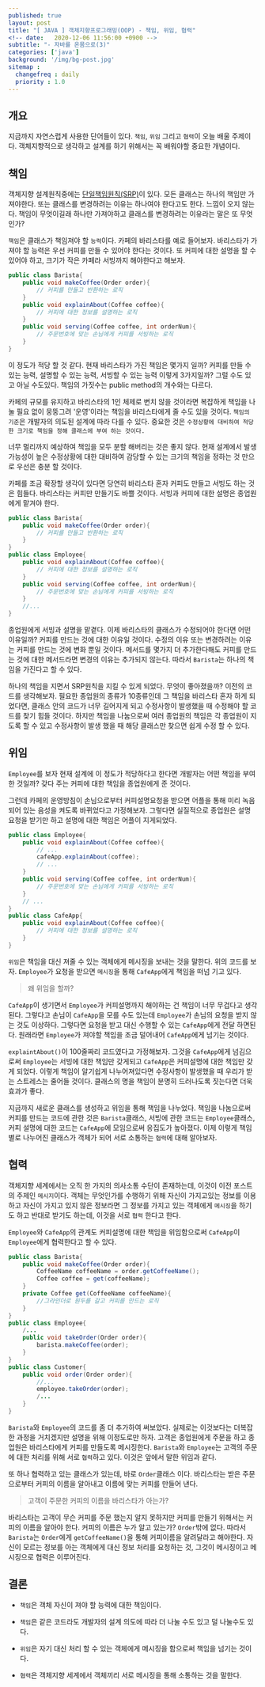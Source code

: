```yaml
---
published: true
layout: post
title: "[ JAVA ] 객체지향프로그래밍(OOP) - 책임, 위임, 협력"
<!-- date:   2020-12-06 11:56:00 +0900 -->
subtitle: "- 자바를 온몸으로(3)"
categories: ['java']
background: '/img/bg-post.jpg'
sitemap :
  changefreq : daily
  priority : 1.0
---
```



## 개요

지금까지 자연스럽게 사용한 단어들이 있다. `책임`, `위임` 그리고 `협력`이 오늘 배울 주제이다. 객체지향적으로 생각하고 설계를 하기 위해서는 꼭 배워야할 중요한 개념이다.
 
## 책임
객체지향 설계원칙중에는 [단일책임원칙(SRP)](https://ko.wikipedia.org/wiki/단일_책임_원칙)이 있다. 모든 클래스는 하나의 책임만 가져야한다. 또는 클래스를 변경하려는 이유는 하나여야 한다고도 한다. 느낌이 오지 않는다. 책임이 무엇이길래 하나만 가져야하고 클래스를 변경하려는 이유라는 말은 또 무엇인가?

`책임`은 클래스가 책임져야 할 `능력`이다. 카페의 바리스타를 예로 들어보자. 바리스타가 가져야 할 능력은 우선 커피를 만들 수 있어야 한다는 것이다.  또 커피에 대한 설명을 할 수 있어야 하고, 크기가 작은 카페라  서빙까지 해야한다고 해보자.
```java
public class Barista{
	public void makeCoffee(Order order){
		// 커피를 만들고 반환하는 로직
	}
	public void explainAbout(Coffee coffee){
		// 커피에 대한 정보를 설명하는 로직
	}
	public void serving(Coffee coffee, int orderNum){
		// 주문번호에 맞는 손님에게 커피를 서빙하는 로직
	}
}
```
이 정도가 적당 할 것 같다.  현재 바리스타가 가진 책임은 몇가지 일까? 
커피를 만들 수 있는 능력, 설명할 수 있는 능력, 서빙할 수 있는 능력 이렇게 3가지일까? 그럴 수도 있고 아닐 수도있다.  책임의 가짓수는 public method의 개수와는 다르다.

카페의 규모를 유지하고 바리스타의 1인 체제로 변치 않을 것이라면 복잡하게 책임을 나눌 필요 없이 뭉뚱그려 '운영'이라는 책임을 바리스타에게 줄 수도 있을 것이다.  `책임의 기준`은 개발자의 의도된 설계에 따라 다를 수 있다. 중요한 것은 `수정상황에 대비하여 적당한 크기로 책임을 정해 클래스에 부여 하는 것이다.` 

너무 멀리까지 예상하여 책임을 모두 분할 해버리는 것은 좋지 않다. 현재 설계에서 발생가능성이 높은 수정상황에 대한 대비하여 감당할 수 있는 크기의 책임을 정하는 것 만으로 우선은 충분 할 것이다. 

카페를 조금 확장할 생각이 있다면 당연히 바리스타 혼자 커피도 만들고 서빙도 하는 것은 힘들다.  바리스타는 커피만 만들기도 바쁠 것이다. 서빙과 커피에 대한 설명은 종업원에게 맡겨야 한다. 
```java
public class Barista{
	public void makeCoffee(Order order){
		// 커피를 만들고 반환하는 로직
	}
}
public class Employee{
	public void explainAbout(Coffee coffee){
		// 커피에 대한 정보를 설명하는 로직
	}
	public void serving(Coffee coffee, int orderNum){
		// 주문번호에 맞는 손님에게 커피를 서빙하는 로직
	}
	//...
}
```
종업원에게 서빙과 설명을 맡곁다. 이제 바리스타의 클래스가 수정되어야 한다면 어떤 이유일까? 커피를 만드는 것에 대한 이유일 것이다.  수정의 이유 또는 변경하려는 이유는 커피를 만드는 것에 변화 뿐일 것이다. 메서드를 몇가지 더 추가한다해도 커피를 만드는 것에 대한 메서드라면 변경의 이유는 추가되지 않는다. 따라서 `Barista`는 하나의 책임을 가진다고 할 수 있다. 

하나의 책임을 지면서 SRP원칙을 지킬 수 있게 되었다. 무엇이 좋아졌을까? 이전의 코드를 생각해보자. 필요한 종업원의 종류가 10종류인데 그 책임을 바리스타 혼자 하게 되었다면, 클래스 안의 코드가 너무 길어지게 되고 수정사항이 발생했을 때 수정해야 할 코드를 찾기 힘들 것이다.  하지만 책임을 나눔으로써 여러 종업원의 책임은 각 종업원이 지도록 할 수 있고 수정사항이 발생 했을 때 해당 클래스만 찾으면 쉽게 수정 할 수 있다.

## 위임

`Employee`를 보자 현재 설계에 이 정도가 적당하다고 한다면 개발자는 어떤 책임을 부여한 것일까? 갖다 주는 커피에 대한 책임을 종업원에게 준 것이다. 

그런데 카페의 운영방침이 손님으로부터 커피설명요청을 받으면 어플을 통해 미리 녹음되어 있는 음성을 켜도록 바뀌었다고 가정해보자. 
그렇다면 실질적으로 종업원은 설명 요청을 받기만 하고 설명에 대한 책임은 어플이 지게되었다.
```java
public class Employee{
	public void explainAbout(Coffee coffee){
		// ...
		cafeApp.explainAbout(coffee);
		// ...
	}
	public void serving(Coffee coffee, int orderNum){
		// 주문번호에 맞는 손님에게 커피를 서빙하는 로직
	}
	// ...
}
public class CafeApp{
	public void explainAbout(Coffee coffee){
		// 커피에 대한 정보를 설명하는 로직
	}
}
```
`위임`은 책임을 대신 져줄 수 있는 객체에게 메시징을 보내는 것을 말한다. 위의 코드를 보자. `Employee`가 요청을 받으면 `메시징`을 통해 `CafeApp`에게 책임을 떠넘 기고 있다.

> 왜 위임을 할까?

`CafeApp`이 생기면서 `Employee`가 커피설명까지 해야하는 건 책임이 너무 무겁다고 생각된다. 그렇다고 손님이 `CafeApp`을 모를 수도 있는데 `Employee`가 손님의 요청을 받지 않는 것도 이상하다. 그렇다면 요청을 받고 대신 수행할 수 있는 `CafeApp`에게 전달 하면된다. 원래라면 `Employee`가 져야할 책임을 조금 덜어내어 `CafeApp`에게 넘기는 것이다.

`explaintAbout()`이 100줄짜리 코드였다고 가정해보자. 그것을 `CafeApp`에게 넘김으로써 `Employee`는 서빙에 대한 책임만 갖게되고  `CafeApp`은 커피설명에 대한 책임만 갖게 되었다. 이렇게 책임이 알기쉽게 나누어져있다면 수정사항이 발생했을 때 우리가 받는 스트레스는 줄어들 것이다. 클래스의 명을 책임이 분명히 드러나도록 짓는다면 더욱 효과가 좋다.

지금까지 새로운 클래스를 생성하고 위임을 통해 책임을 나누었다. 책임을 나눔으로써 커피를 만드는 코드에 관한 것은 `Barista`클래스, 서빙에 관한 코드는 `Employee`클래스, 커피 설명에 대한 코드는 `CafeApp`에 모임으로써 응집도가 높아졌다. 이제 이렇게 책임 별로 나누어진 클래스가 객체가 되어 서로 소통하는 `협력`에 대해 알아보자.

## 협력

객체지향 세계에서는 오직 한 가지의 의사소통 수단이 존재하는데, 이것이 이전 포스트의 주제인 `메시지`이다. 객체는 무엇인가를 수행하기 위해 자신이 가지고있는 정보를 이용하고 자신이 가지고 있지 않은 정보라면 그 정보를 가지고 있는 객체에게 `메시징`을 하기도 하고 반대로 받기도 하는데, 이것을 서로 `협력` 한다고 한다. 

`Employee`와 `CafeApp`의 관계도 커피설명에 대한 책임을 위임함으로써 `CafeApp`이 `Employee`에게 협력한다고 할 수 있다.  
```java
public class Barista{
	public void makeCoffee(Order order){
		CoffeeName coffeeName = order.getCoffeeName();
		Coffee coffee = get(coffeeName);
	}
	private Coffee get(CoffeeName coffeeName){
		//그라인더로 원두를 갈고 커피를 만드는 로직
	}
}
public class Employee{
	/...
	public void takeOrder(Order order){
		barista.makeCoffee(order);
	}
}
public class Customer{
	public void order(Order order){
		//...
		employee.takeOrder(order);
		/...
	}
}
```
`Barista`와 `Employee`의 코드를 좀 더 추가하여 써보았다. 실제로는 이것보다는 더복잡한 과정을 거치겠지만 설명을 위해 이정도로만 하자. 고객은 종업원에게 주문을 하고 종업원은 바리스타에게 커피를 만들도록 메시징한다.  `Barista`와 `Employee`는 고객의 주문에 대한 처리를 위해 서로 `협력`하고 있다. 이것은 앞에서 말한 위임과 같다. 

또 하나 협력하고 있는 클래스가 있는데, 바로 `Order`클래스 이다.  바리스타는 받은 주문으로부터 커피의 이름을 알아내고 이름에 맞는 커피를 만들어 낸다.   

> 고객이 주문한 커피의 이름을 바리스타가 아는가?

바리스타는 고객이 무슨 커피를 주문 했는지 알지 못하지만 커피를 만들기 위해서는 커피의 이름을 알아야 한다.  커피의 이름은 누가 알고 있는가? `Order`밖에 없다. 따라서 `Barista`는 `Order`에게 `getCoffeeName()`을 통해 커피이름을 알려달라고 해야한다. 자신이 모르는 정보를 아는 객체에게 대신 정보 처리를 요청하는 것, 그것이 메시징이고 메시징으로 협력은 이루어진다. 

## 결론

* `책임`은 객체 자신이 져야 할 능력에 대한 책임이다.
 
* `책임`은 같은 코드라도 개발자의 설계 의도에 따라 더 나눌 수도 있고 덜 나눌수도 있다.

* `위임`은 자기 대신 처리 할 수 있는 객체에게 메시징을 함으로써 책임을 넘기는 것이다.

* `협력`은 객체지향 세계에서 객체끼리 서로 메시징을 통해 소통하는 것을 말한다.